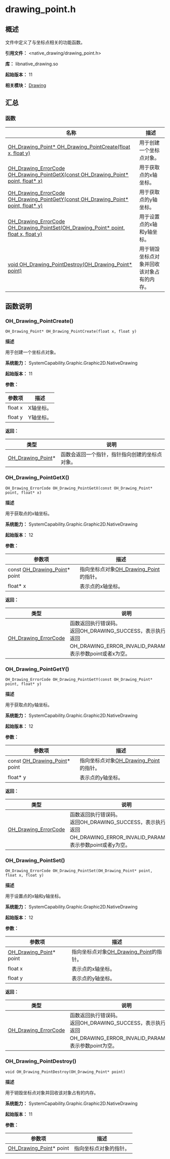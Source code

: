 # drawing_point.h

## 概述

文件中定义了与坐标点相关的功能函数。

**引用文件：** <native_drawing/drawing_point.h>

**库：** libnative_drawing.so

**起始版本：** 11

**相关模块：** [Drawing](capi-drawing.md)

## 汇总

### 函数

| 名称 | 描述 |
| -- | -- |
| [OH_Drawing_Point* OH_Drawing_PointCreate(float x, float y)](#oh_drawing_pointcreate) | 用于创建一个坐标点对象。 |
| [OH_Drawing_ErrorCode OH_Drawing_PointGetX(const OH_Drawing_Point* point, float* x)](#oh_drawing_pointgetx) | 用于获取点的x轴坐标。 |
| [OH_Drawing_ErrorCode OH_Drawing_PointGetY(const OH_Drawing_Point* point, float* y)](#oh_drawing_pointgety) | 用于获取点的y轴坐标。 |
| [OH_Drawing_ErrorCode OH_Drawing_PointSet(OH_Drawing_Point* point, float x, float y)](#oh_drawing_pointset) | 用于设置点的x轴和y轴坐标。 |
| [void OH_Drawing_PointDestroy(OH_Drawing_Point* point)](#oh_drawing_pointdestroy) | 用于销毁坐标点对象并回收该对象占有的内存。 |

## 函数说明

### OH_Drawing_PointCreate()

```
OH_Drawing_Point* OH_Drawing_PointCreate(float x, float y)
```

**描述**

用于创建一个坐标点对象。

**系统能力：** SystemCapability.Graphic.Graphic2D.NativeDrawing

**起始版本：** 11


**参数：**

| 参数项 | 描述 |
| -- | -- |
| float x | X轴坐标。 |
| float y | Y轴坐标。 |

**返回：**

| 类型 | 说明 |
| -- | -- |
| [OH_Drawing_Point](capi-oh-drawing-point.md)* | 函数会返回一个指针，指针指向创建的坐标点对象。 |

### OH_Drawing_PointGetX()

```
OH_Drawing_ErrorCode OH_Drawing_PointGetX(const OH_Drawing_Point* point, float* x)
```

**描述**

用于获取点的x轴坐标。

**系统能力：** SystemCapability.Graphic.Graphic2D.NativeDrawing

**起始版本：** 12


**参数：**

| 参数项 | 描述 |
| -- | -- |
| const [OH_Drawing_Point](capi-oh-drawing-point.md)* point | 指向坐标点对象[OH_Drawing_Point](capi-oh-drawing-point.md)的指针。 |
| float* x | 表示点的x轴坐标。 |

**返回：**

| 类型 | 说明 |
| -- | -- |
| [OH_Drawing_ErrorCode](capi-drawing-error-code-h.md#oh_drawing_errorcode) | 函数返回执行错误码。<br> 返回OH_DRAWING_SUCCESS，表示执行成功。<br> 返回OH_DRAWING_ERROR_INVALID_PARAMETER，表示参数point或者x为空。 |

### OH_Drawing_PointGetY()

```
OH_Drawing_ErrorCode OH_Drawing_PointGetY(const OH_Drawing_Point* point, float* y)
```

**描述**

用于获取点的y轴坐标。

**系统能力：** SystemCapability.Graphic.Graphic2D.NativeDrawing

**起始版本：** 12


**参数：**

| 参数项 | 描述 |
| -- | -- |
| const [OH_Drawing_Point](capi-oh-drawing-point.md)* point | 指向坐标点对象[OH_Drawing_Point](capi-oh-drawing-point.md)的指针。 |
| float* y | 表示点的y轴坐标。 |

**返回：**

| 类型 | 说明 |
| -- | -- |
| [OH_Drawing_ErrorCode](capi-drawing-error-code-h.md#oh_drawing_errorcode) | 函数返回执行错误码。<br> 返回OH_DRAWING_SUCCESS，表示执行成功。<br> 返回OH_DRAWING_ERROR_INVALID_PARAMETER，表示参数point或者y为空。 |

### OH_Drawing_PointSet()

```
OH_Drawing_ErrorCode OH_Drawing_PointSet(OH_Drawing_Point* point, float x, float y)
```

**描述**

用于设置点的x轴和y轴坐标。

**系统能力：** SystemCapability.Graphic.Graphic2D.NativeDrawing

**起始版本：** 12


**参数：**

| 参数项 | 描述 |
| -- | -- |
| [OH_Drawing_Point](capi-oh-drawing-point.md)* point | 指向坐标点对象[OH_Drawing_Point](capi-oh-drawing-point.md)的指针。 |
| float x | 表示点的x轴坐标。 |
| float y | 表示点的y轴坐标。 |

**返回：**

| 类型 | 说明 |
| -- | -- |
| [OH_Drawing_ErrorCode](capi-drawing-error-code-h.md#oh_drawing_errorcode) | 函数返回执行错误码。<br> 返回OH_DRAWING_SUCCESS，表示执行成功。<br> 返回OH_DRAWING_ERROR_INVALID_PARAMETER，表示参数point为空。 |

### OH_Drawing_PointDestroy()

```
void OH_Drawing_PointDestroy(OH_Drawing_Point* point)
```

**描述**

用于销毁坐标点对象并回收该对象占有的内存。

**系统能力：** SystemCapability.Graphic.Graphic2D.NativeDrawing

**起始版本：** 11


**参数：**

| 参数项 | 描述 |
| -- | -- |
| [OH_Drawing_Point](capi-oh-drawing-point.md)* point | 指向坐标点对象的指针。 |


